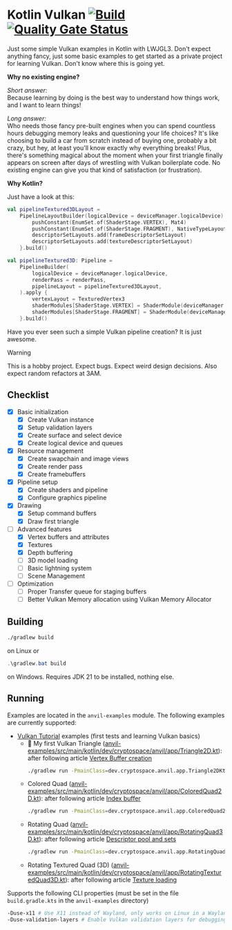 # Kotlin Vulkan [![Build](https://github.com/nimueller/kotlin-vulkan/actions/workflows/build.yml/badge.svg)](https://github.com/nimueller/kotlin-vulkan/actions/workflows/build.yml) [![Quality Gate Status](https://sonarcloud.io/api/project_badges/measure?project=nimueller_kotlin-vulkan&metric=alert_status)](https://sonarcloud.io/summary/new_code?id=nimueller_kotlin-vulkan)

Just some simple Vulkan examples in Kotlin with LWJGL3.
Don't expect anything fancy, just some basic examples to get started as a private project for learning Vulkan.
Don't know where this is going yet.

**Why no existing engine?**

*Short answer:*\
Because learning by doing is the best way to understand how things work, and I want to learn things!

*Long answer:*\
Who needs those fancy pre-built engines when you can spend countless hours debugging memory leaks and questioning your
life choices?
It's like choosing to build a car from scratch instead of buying one, probably a bit crazy, but hey, at least you'll
know exactly why everything breaks!
Plus, there's something magical about the moment when your first triangle finally appears on screen after days
of wrestling with Vulkan boilerplate code.
No existing engine can give you that kind of satisfaction (or frustration).

**Why Kotlin?**

Just have a look at this:

```kotlin
val pipelineTextured3DLayout =
    PipelineLayoutBuilder(logicalDevice = deviceManager.logicalDevice).apply {
        pushConstant(EnumSet.of(ShaderStage.VERTEX), Mat4)
        pushConstant(EnumSet.of(ShaderStage.FRAGMENT), NativeTypeLayout.FLOAT)
        descriptorSetLayouts.add(frameDescriptorSetLayout)
        descriptorSetLayouts.add(textureDescriptorSetLayout)
    }.build()

val pipelineTextured3D: Pipeline =
    PipelineBuilder(
        logicalDevice = deviceManager.logicalDevice,
        renderPass = renderPass,
        pipelineLayout = pipelineTextured3DLayout,
    ).apply {
        vertexLayout = TexturedVertex3
        shaderModules[ShaderStage.VERTEX] = ShaderModule(deviceManager.logicalDevice, "/shaders/vert.spv")
        shaderModules[ShaderStage.FRAGMENT] = ShaderModule(deviceManager.logicalDevice, "/shaders/frag.spv")
    }.build()
```

Have you ever seen such a simple Vulkan pipeline creation?
It is just awesome.

> [!WARNING]
> This is a hobby project. Expect bugs. Expect weird design decisions.
> Also expect random refactors at 3AM.

## Checklist

- [x] Basic initialization
    - [x] Create Vulkan instance
    - [x] Setup validation layers
    - [x] Create surface and select device
    - [x] Create logical device and queues
- [x] Resource management
    - [x] Create swapchain and image views
    - [x] Create render pass
    - [x] Create framebuffers
- [x] Pipeline setup
    - [x] Create shaders and pipeline
    - [x] Configure graphics pipeline
- [x] Drawing
    - [x] Setup command buffers
    - [x] Draw first triangle
- [ ] Advanced features
    - [x] Vertex buffers and attributes
    - [x] Textures
    - [x] Depth buffering
    - [ ] 3D model loading
    - [ ] Basic lightning system
    - [ ] Scene Management
- [ ] Optimization
    - [ ] Proper Transfer queue for staging buffers
    - [ ] Better Vulkan Memory allocation using Vulkan Memory Allocator

## Building

```bash
./gradlew build
```

on Linux or

```powershell
.\gradlew.bat build
```

on Windows.
Requires JDK 21 to be installed, nothing else.

## Running

Examples are located in the `anvil-examples` module.
The following examples are currently supported:

- [Vulkan Tutorial](https://vulkan-tutorial.com/) examples (first tests and learning Vulkan basics)
    - 🎉 My first Vulkan Triangle
      ([anvil-examples/src/main/kotlin/dev/cryptospace/anvil/app/Triangle2D.kt](./anvil-examples/src/main/kotlin/dev/cryptospace/anvil/app/Triangle2D.kt)):
      after following article
      [Vertex Buffer creation](https://vulkan-tutorial.com/Vertex_buffers/Vertex_buffer_creation)
      ```bash
      ./gradlew run -PmainClass=dev.cryptospace.anvil.app.Triangle2DKt
      ```
    - Colored Quad
      ([anvil-examples/src/main/kotlin/dev/cryptospace/anvil/app/ColoredQuad2D.kt](./anvil-examples/src/main/kotlin/dev/cryptospace/anvil/app/ColoredQuad2D.kt)):
      after following article
      [Index buffer](https://vulkan-tutorial.com/Vertex_buffers/Index_buffer)
      ```bash
      ./gradlew run -PmainClass=dev.cryptospace.anvil.app.ColoredQuad2DKt
      ```
    - Rotating Quad
      ([anvil-examples/src/main/kotlin/dev/cryptospace/anvil/app/RotatingQuad3D.kt](./anvil-examples/src/main/kotlin/dev/cryptospace/anvil/app/RotatingQuad3D.kt)):
      after following article
      [Descriptor pool and sets](https://vulkan-tutorial.com/Uniform_buffers/Descriptor_pool_and_sets)
      ```bash
      ./gradlew run -PmainClass=dev.cryptospace.anvil.app.RotatingQuad3DKt
      ```
    - Rotating Textured Quad (3D)
      ([anvil-examples/src/main/kotlin/dev/cryptospace/anvil/app/RotatingTexturedQuad3D.kt](./anvil-examples/src/main/kotlin/dev/cryptospace/anvil/app/RotatingTexturedQuad3D.kt)):
      after following article
      [Texture loading](https://vulkan-tutorial.com/Texture_loading/Texture_loading)

Supports the following CLI properties (must be set in the file `build.gradle.kts` in the `anvil-examples` directory)

```bash
-Duse-x11 # Use X11 instead of Wayland, only works on Linux in a Wayland session. Otherwise ignored.
-Duse-validation-layers # Enable Vulkan validation layers for debugging. Not recommended for performance. Requires Vulkan SDK to be installed.
```
